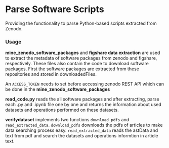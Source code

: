 # Parse Software Scripts

Providing the functionality to parse Python-based scripts extracted from Zenodo.

### Usage

**mine_zenodo_software_packages** and **figshare data extraction** are used to extract the metadata of software packages from zenodo and figshare, respectively. These files also contain the code to download software packages. First the software packages are extracted from these repositories and stored in downloadedFiles.

An ```ACCESS_TOKEN``` needs to set before accessing zenodo REST API which can be done in the **mine_zenodo_software_packages** 

**read_code.py** reads the all software packages and after extracting, parse each .py and .ipynb file one by one and returns the information about used datasets and operations performed on these datasets.

**verifydataset** implements two functions ```download_pdfs``` and ```read_extracted_data```. ```download_pdfs``` downloads the pdfs of articles to make data searching process easy. ```read_extracted_data``` reads the astData and text from pdf and search the datasets and operations informtion in article text.